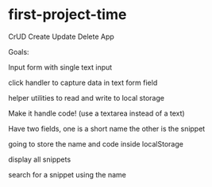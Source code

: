 # first-project-time

CrUD Create Update Delete App

Goals:

 Input form with single text input

 click handler to capture data in text form field

 helper utilities to read and write to local storage

 Make it handle code! (use a textarea instead of a text)

 Have two fields, one is a short name the other is the snippet

 going to store the name and code inside localStorage

 display all snippets

 search for a snippet using the name
